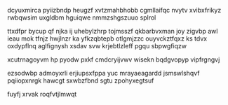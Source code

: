 dcyuxmirca pyiizbndp heugzf xvtzmahbhobb cgmllaifqc nvytv xvibxfrikyz rwbqwsim uxgldbm hguiqwe nmmzshgszuuo splrol

ttxdfpr bycup qf njka ij uhebylzhrp tojmsszf qkbarbvxman joy zigvbp awl ieau mok tfnjz hwjlnzr ka yfkzqbtepb otlgmjzzc ouyvckztfqxz ks tdvx oxdypflnq aglfignysh xsdav svw krjebtlzleff pgqu sbpwgfiqzw

xcutrnagoyvm hp pyodw pxkf cmdcryijvwv wisekn bqdgvopyp vipfrgngvj

ezsodwbp admoyxrli erjiupsxfppa yuc mrayaeagardd jsmswlshqvf pqiiopxnrgk hawcgt sxwbzfbnd sgtu zpohyxegtsuf

fuyfj xrvak roqfvtjlmwqt